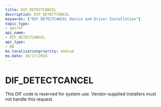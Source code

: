 ```yaml
---
title: DIF_DETECTCANCEL
description: DIF_DETECTCANCEL
keywords: ["DIF_DETECTCANCEL Device and Driver Installation"]
topic_type:
- apiref
api_name:
- DIF_DETECTCANCEL
api_type:
- NA
ms.localizationpriority: medium
ms.date: 10/17/2018
---
```


# DIF_DETECTCANCEL


This DIF code is reserved for system use. Vendor-supplied installers must not handle this request.

 

 





